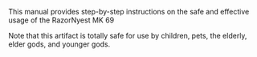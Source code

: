 This manual provides step-by-step instructions on the safe and effective usage of the RazorNyest MK 69

Note that this artifact is totally safe for use by children, pets, the elderly, elder gods, and younger gods. 
